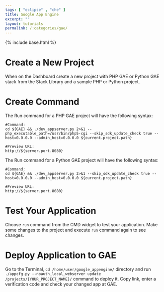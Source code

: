 ```yaml
---
tags: [ "eclipse" , "che" ]
title: Google App Engine
excerpt: ""
layout: tutorials
permalink: /:categories/gae/
---
```

{% include base.html %}

# Create a New Project

When on the Dashboard create a new project with PHP GAE or Python GAE stack from the Stack Library and a sample PHP or Python project.

# Create Command

The Run command for a PHP GAE project will have the following syntax:

```
#Command:
cd ${GAE} && ./dev_appserver.py 2>&1 --php_executable_path=/usr/bin/php5-cgi --skip_sdk_update_check true --host=0.0.0.0 --admin_host=0.0.0.0 ${current.project.path}

#Preview URL:
http://${server.port.8080}
```

The Run command for a Python GAE project will have the following syntax:

```
#Command:
cd ${GAE} && ./dev_appserver.py 2>&1 --skip_sdk_update_check true --host=0.0.0.0 --admin_host=0.0.0.0 ${current.project.path}

#Preview URL:
http://${server.port.8080}
```

# Test Your Application
Choose `run` command from the CMD widget to test your application. Make some changes to the project and execute `run` command again to see changes.


# Deploy Application to GAE
Go to the Terminal, `cd /home/user/google_appengine/` directory and run `./appcfg.py --noauth_local_webserver update /projects/{YOUR_PROJECT_NAME}/` command to deploy it. Copy link, enter a verification code and check your changed app at GAE.
